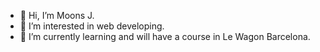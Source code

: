 - 👋 Hi, I’m Moons J.
- 👀 I’m interested in web developing.
- 🌱 I’m currently learning and will have a course in Le Wagon Barcelona.
